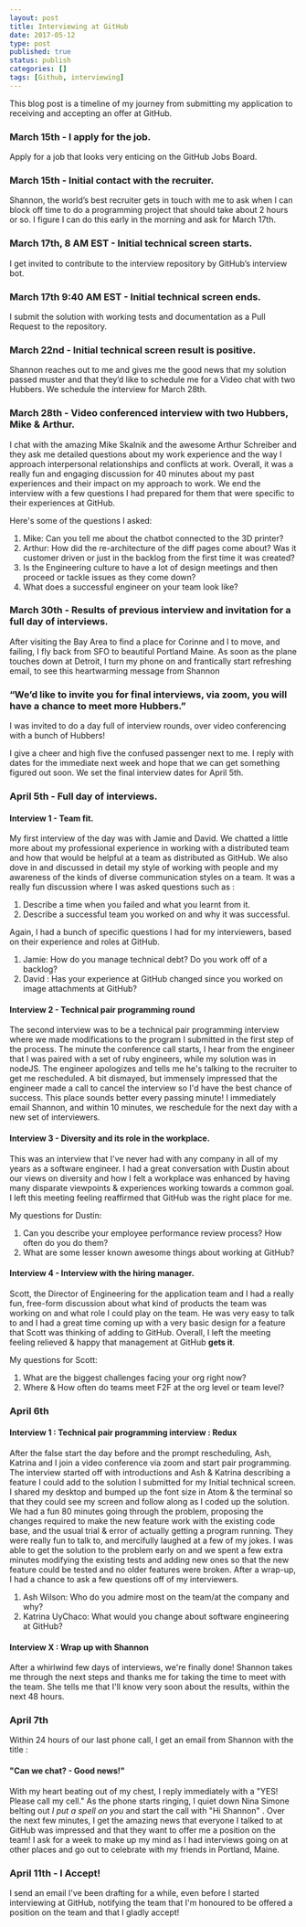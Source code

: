 ```yaml
---
layout: post
title: Interviewing at GitHub
date: 2017-05-12
type: post
published: true
status: publish
categories: []
tags: [Github, interviewing]
---
```

This blog post is a timeline of my journey from submitting my application to receiving and accepting an offer at GitHub.

### March 15th - I apply for the job.
 Apply for a job that looks very enticing on the GitHub Jobs Board.
### March 15th - Initial contact with the recruiter.
Shannon, the world’s best recruiter gets in touch with me to ask when I can block off time to do a programming project that should take about 2 hours or so.
I figure I can do this early in the morning and ask for March 17th.

### March 17th, 8 AM EST - Initial technical screen starts.
I get invited to contribute to the interview repository by GitHub’s interview bot.
### March 17th 9:40 AM EST - Initial technical screen ends.
I submit the solution with working tests and documentation as a Pull Request to the repository.

### March 22nd - Initial technical screen result is positive.
Shannon reaches out to me and gives me the good news that my solution passed muster and that they’d like to schedule me for a Video chat with two Hubbers. We schedule the interview for March 28th.

### March 28th - Video conferenced interview with two Hubbers, Mike & Arthur.
I chat with the amazing Mike Skalnik and the awesome Arthur Schreiber and they ask me detailed questions about my work experience and the way I approach interpersonal relationships and conflicts at work.
Overall, it was a really fun and engaging discussion for 40 minutes about my past experiences and their impact on my approach to work. We end the interview with a few questions I had prepared for them that were specific to their experiences at GitHub.

Here's some of the questions I asked:

1. Mike: Can you tell me about the chatbot connected to the 3D printer?
2. Arthur: How did the re-architecture of the diff pages come about? Was it customer driven or just in the backlog from the first time it was created?
3. Is the Engineering culture to have a lot of design meetings and then proceed or tackle issues as they come down?
4. What does a successful engineer on your team look like?

### March 30th - Results of previous interview and invitation for a full day of interviews.
After visiting the Bay Area to find a place for Corinne and I to move, and failing, I fly back from SFO to beautiful Portland Maine. As soon as the plane touches down at Detroit, I turn my phone on and frantically start refreshing email, to see this heartwarming message from Shannon

### “We’d like to invite you for final interviews, via zoom, you will have a chance to meet more Hubbers.”

I was invited to do a day full of interview rounds, over video conferencing with a bunch of Hubbers!

I give a cheer and high five the confused passenger next to me.
I reply with dates for the immediate next week and hope that we can get something figured out soon.
We set the final interview dates for April 5th.

### April 5th - Full day of interviews.
#### Interview 1 - Team fit.

My first interview of the day was with Jamie and David. We chatted a little more about my professional experience in working with a distributed team and how that would be helpful at a team as distributed as GitHub. We also dove in and discussed in detail my style of working with people and my awareness of the kinds of diverse communication styles on a team.
It was a really fun discussion where I was asked questions such as :
1. Describe a time when you failed and what you learnt from it.
2. Describe a successful team you worked on and why it was successful.

Again, I had a bunch of specific questions I had for my interviewers, based on their experience and roles at GitHub.

1. Jamie: How do you manage technical debt? Do you work off of a backlog?
2. David : Has your experience at GitHub changed since you worked on image attachments at GitHub?

#### Interview 2 - Technical pair programming round

The second interview was to be a technical pair programming interview where we made modifications
to the program I submitted in the first step of the process. The minute the conference call starts,
I hear from the engineer that I was paired with a set of ruby engineers, while my solution
was in nodeJS. The engineer apologizes and tells me he's talking to the recruiter to get me rescheduled.
A bit dismayed, but immensely impressed that the engineer made a call to cancel the interview so I'd
have the best chance of success. This place sounds better every passing minute!
I immediately email Shannon, and within 10 minutes, we reschedule for the next day with a new set of interviewers.

#### Interview 3 - Diversity and its role in the workplace.

This was an interview that I've never had with any company in all of my years as a software engineer.
I had a great conversation with Dustin about our views on diversity and how I felt a workplace
was enhanced by having many disparate viewpoints & experiences working towards a common goal.
I left this meeting feeling reaffirmed that GitHub was the right place for me.

My questions for Dustin:

1. Can you describe your employee performance review process? How often do you do them?
2. What are some lesser known awesome things about working at GitHub?

#### Interview 4 - Interview with the hiring manager.

Scott, the Director of Engineering for the application team and I had a really fun, free-form
discussion about what kind of products the team was working on and what role I could
play on the team. He was very easy to talk to and I had a great time coming up with
a very basic design for a feature that Scott was thinking of adding to GitHub.
Overall, I left the meeting feeling relieved & happy that management at GitHub **gets it**.

My questions for Scott:

1. What are the biggest challenges facing your org right now?
2. Where & How often do teams meet F2F at the org level or team level?

### April 6th
#### Interview 1 :  Technical pair programming interview : Redux

After the false start the day before and the prompt rescheduling, Ash, Katrina and I join a
video conference via zoom and start pair programming. The interview started off with introductions
and Ash & Katrina describing a feature I could add to the solution I submitted for my Initial
technical screen. I shared my desktop and bumped up the font size in Atom & the terminal
so that they could see my screen and follow along as I coded up the solution.
We had a fun 80 minutes going through the problem, proposing the changes required to make
the new feature work with the existing code base, and the usual trial & error
of actually getting a program running. They were really fun to talk to,
and mercifully laughed at a few of my jokes. I was able to get the solution to the problem
early on and we spent a few extra minutes modifying the existing tests and adding new ones
so that the new feature could be tested and no older features were broken.
After a wrap-up, I had a chance to ask a few questions off of my interviewers.

1. Ash Wilson: Who do you admire most on the team/at the company and why?
2. Katrina UyChaco: What would you change about software engineering at GitHub?

#### Interview X : Wrap up with Shannon

After a whirlwind few days of interviews, we're finally done!
Shannon takes me through the next steps and thanks me for taking the time to meet with the team.
She tells me that I'll know very soon about the results, within the next 48 hours.
### April 7th

Within 24 hours of our last phone call, I get an email from Shannon with the title :
#### "Can we chat? - Good news!"

With my heart beating out of my chest, I reply immediately with a "YES! Please call my cell."
As the phone starts ringing, I quiet down Nina Simone belting out *I put a spell on you* and start the call with
"Hi Shannon" . Over the next few minutes, I get the amazing news that everyone I talked to at GitHub was impressed and that they want to offer me a position on the team! I ask for a week to make up my mind as I had interviews going on at other places
and go out to celebrate with my friends in Portland, Maine.

### April 11th  - I Accept!

I send an email I've been drafting for a while, even before I started interviewing at GitHub, notifying
the team that I'm honoured to be offered a position on the team and that I gladly accept!

